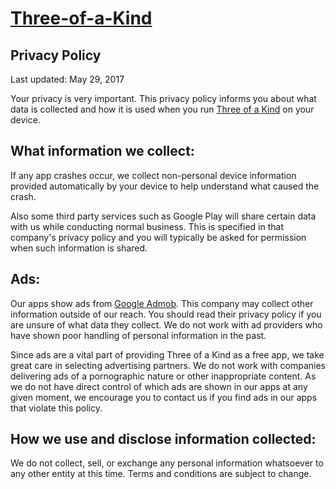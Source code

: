 # [Three-of-a-Kind](https://play.google.com/store/apps/details?id=com.billthelizard.threeofakind&hl=en)

## Privacy Policy

Last updated: May 29, 2017

Your privacy is very important. This privacy policy informs you about what data is collected and how it is used when you run [Three of a Kind](https://play.google.com/store/apps/details?id=com.billthelizard.threeofakind&hl=en) on your device. 

## What information we collect: 

If any app crashes occur, we collect non-personal device information provided automatically by your device to help understand what caused the crash. 

Also some third party services such as Google Play will share certain data with us while conducting normal business. This is specified in that company's privacy policy and you will typically be asked for permission when such information is shared.


## Ads: 

Our apps show ads from [Google Admob](https://www.google.com/admob/). This company may collect other information outside of our reach. You should read their privacy policy if you are unsure of what data they collect. We do not work with ad providers who have shown poor handling of personal information in the past. 

Since ads are a vital part of providing Three of a Kind as a free app, we take great care in selecting advertising partners. We do not work with companies delivering ads of a pornographic nature or other inappropriate content. As we do not have direct control of which ads are shown in our apps at any given moment, we encourage you to contact us if you find ads in our apps that violate this policy. 

## How we use and disclose information collected: 

We do not collect, sell, or exchange any personal information whatsoever to any other entity at this time. Terms and conditions are subject to change.
